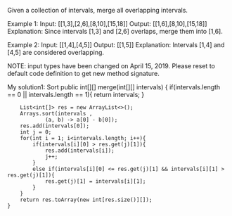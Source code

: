 Given a collection of intervals, merge all overlapping intervals.

Example 1:
Input: [[1,3],[2,6],[8,10],[15,18]]
Output: [[1,6],[8,10],[15,18]]
Explanation: Since intervals [1,3] and [2,6] overlaps, merge them into [1,6].

Example 2:
Input: [[1,4],[4,5]]
Output: [[1,5]]
Explanation: Intervals [1,4] and [4,5] are considered overlapping.

NOTE: input types have been changed on April 15, 2019. Please reset to default code definition to get new method signature.

My solution1: Sort
    public int[][] merge(int[][] intervals) {
        if(intervals.length == 0 || intervals.length == 1){
    		return intervals;
    	}
    	
    	
    	List<int[]> res = new ArrayList<>();
    	Arrays.sort(intervals , 
    			(a, b) -> a[0] - b[0]);
    	res.add(intervals[0]);
    	int j = 0;
    	for(int i = 1; i<intervals.length; i++){
    		if(intervals[i][0] > res.get(j)[1]){
    			res.add(intervals[i]);
                j++;
    		}
    		else if(intervals[i][0] <= res.get(j)[1] && intervals[i][1] > res.get(j)[1]){
    			res.get(j)[1] = intervals[i][1];
    		}	
    	}	
        return res.toArray(new int[res.size()][]); 
    }
